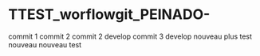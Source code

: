 # TTEST_worflowgit_PEINADO-

commit 1
commit 2
commit 2 develop
commit 3 develop
nouveau plus
test
nouveau
nouveau
test
